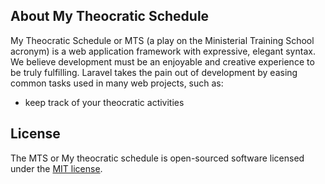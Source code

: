 ## About My Theocratic Schedule

My Theocratic Schedule or MTS (a play on the Ministerial Training School acronym) is a web application framework with expressive, elegant syntax. We believe development must be an enjoyable and creative experience to be truly fulfilling. Laravel takes the pain out of development by easing common tasks used in many web projects, such as:

- keep track of your theocratic activities

## License

The MTS or My theocratic schedule 
 is open-sourced software licensed under the [MIT license](https://opensource.org/licenses/MIT).
